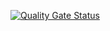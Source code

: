 [![Quality Gate Status](http://localhost:9000/api/project_badges/measure?project=ModelPackage&metric=alert_status)](http://localhost:9000/dashboard?id=ModelPackage)
